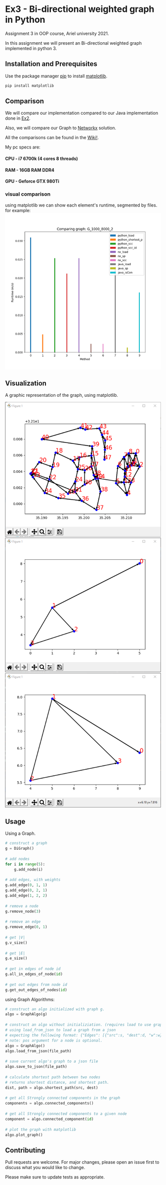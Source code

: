 # Ex3 - Bi-directional weighted graph in Python

Assignment 3 in OOP course, Ariel university 2021.

In this assignment we will present an Bi-directional weighted graph implemented
in python 3.


## Installation and Prerequisites

Use the package manager [pip](https://pip.pypa.io/en/stable/) to install [matplotlib](https://matplotlib.org/3.1.1/index.html).

```bash
pip install matplotlib
```

## Comparison

We will compare our implementation compared to our Java implementation done in [Ex2](https://github.com/SeanPeer/Ex2-Pokemon1).

Also, we will compare our Graph to [Networkx](https://networkx.org/documentation/latest/) solution.

All the comparisons can be found in the [Wiki!](https://github.com/SeanPeer/Ex3_OOP/wiki).

My pc specs are: <br/>
#### CPU - i7 6700k (4 cores 8 threads)<br/>
#### RAM - 16GB RAM DDR4<br/>
#### GPU - Geforce GTX 980Ti<br/>

### visual comparison

using matplotlib we can show each element's runtime, segmented by files.<br/>
for example:  
![picture](images/G_1000_8000_2.png)

## Visualization

A graphic representation of the graph, using matplotlib.

![picture](images/python_9LCk7aOCv2.png)
![picture](images/python_j5jMqdhZIB.png)
![picture](images/python_Qp2VPSNB93.png)

## Usage
Using a Graph.
```python
# construct a graph
g = DiGraph()

# add nodes
for i in range(5):
    g.add_node(i)

# add edges, with weights
g.add_edge(0, 1, 1)
g.add_edge(0, 2, 1)
g.add_edge(1, 2, 2)

# remove a node
g.remove_node(3)

# remove an edge
g.remove_edge(0, 1)

# get |V|
g.v_size()

# get |E|
g.e_size()

# get in edges of node id
g.all_in_edges_of_node(id)

# get out edges from node id
g.get_out_edges_of_nodes(id)
```

using Graph Algorithms:
```python
# construct an algo initialized with graph g.
algo = GraphAlgo(g)

# construct an algo without initializiation. (requires load to use graph features).
# using load_from_json to load a graph from a json
# expecting the following format: {"Edges": [{"src":s, "dest":d, "w":w}], 'Nodes': [{"id":id, "pos":pos}]
# note: pos argument for a node is optional.
algo = GraphAlgo()
algo.load_from_json(file_path)

# save current algo's graph to a json file
algo.save_to_json(file_path)

# calculate shortest path between two nodes
# returns shortest distance, and shortest path.
dist, path = algo.shortest_path(src, dest)

# get all Strongly connected components in the graph
components = algo.connected_components()

# get all Strongly connected components to a given node 
component = algo.connected_component(id)

# plot the graph with matplotlib
algo.plot_graph()
```

## Contributing
Pull requests are welcome. For major changes, please open an issue first to discuss what you would like to change.

Please make sure to update tests as appropriate.

